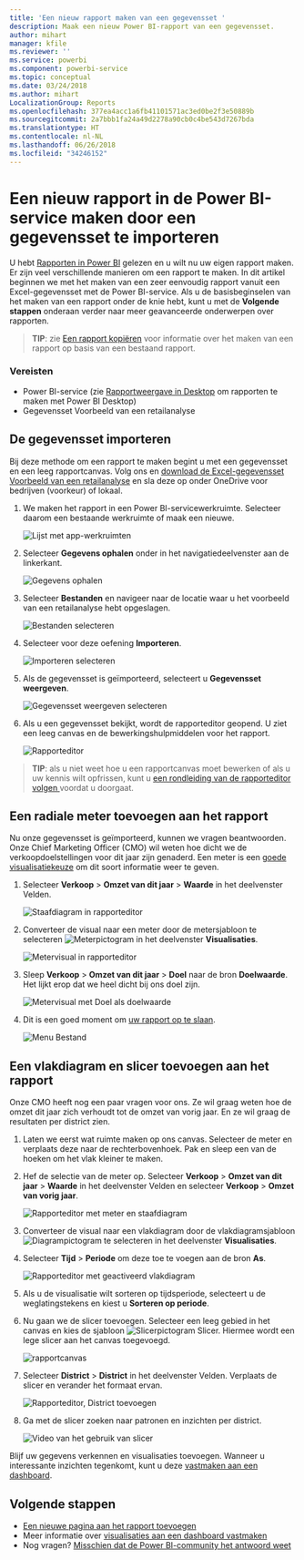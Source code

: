```yaml
---
title: 'Een nieuw rapport maken van een gegevensset '
description: Maak een nieuw Power BI-rapport van een gegevensset.
author: mihart
manager: kfile
ms.reviewer: ''
ms.service: powerbi
ms.component: powerbi-service
ms.topic: conceptual
ms.date: 03/24/2018
ms.author: mihart
LocalizationGroup: Reports
ms.openlocfilehash: 377ea4acc1a6fb41101571ac3ed0be2f3e50889b
ms.sourcegitcommit: 2a7bbb1fa24a49d2278a90cb0c4be543d7267bda
ms.translationtype: HT
ms.contentlocale: nl-NL
ms.lasthandoff: 06/26/2018
ms.locfileid: "34246152"
---
```

# <a name="create-a-new-report-in-power-bi-service-by-importing-a-dataset"></a>Een nieuw rapport in de Power BI-service maken door een gegevensset te importeren
U hebt [Rapporten in Power BI](service-reports.md) gelezen en u wilt nu uw eigen rapport maken. Er zijn veel verschillende manieren om een rapport te maken. In dit artikel beginnen we met het maken van een zeer eenvoudig rapport vanuit een Excel-gegevensset met de Power BI-service. Als u de basisbeginselen van het maken van een rapport onder de knie hebt, kunt u met de **Volgende stappen** onderaan verder naar meer geavanceerde onderwerpen over rapporten.  

> **TIP**: zie [Een rapport kopiëren](power-bi-report-copy.md) voor informatie over het maken van een rapport op basis van een bestaand rapport.
> 
### <a name="prerequisites"></a>Vereisten
- Power BI-service (zie [Rapportweergave in Desktop](desktop-report-view.md) om rapporten te maken met Power BI Desktop)  
- Gegevensset Voorbeeld van een retailanalyse

## <a name="import-the-dataset"></a>De gegevensset importeren
Bij deze methode om een rapport te maken begint u met een gegevensset en een leeg rapportcanvas. Volg ons en [download de Excel-gegevensset Voorbeeld van een retailanalyse](http://go.microsoft.com/fwlink/?LinkId=529778) en sla deze op onder OneDrive voor bedrijven (voorkeur) of lokaal.

1. We maken het rapport in een Power BI-servicewerkruimte. Selecteer daarom een bestaande werkruimte of maak een nieuwe.
   
   ![Lijst met app-werkruimten](media/service-report-create-new/power-bi-workspaces2.png)
2. Selecteer **Gegevens ophalen** onder in het navigatiedeelvenster aan de linkerkant.
   
   ![Gegevens ophalen](media/service-report-create-new/power-bi-get-data3.png)
3. Selecteer **Bestanden** en navigeer naar de locatie waar u het voorbeeld van een retailanalyse hebt opgeslagen.
   
    ![Bestanden selecteren](media/service-report-create-new/power-bi-select-files.png)
4. Selecteer voor deze oefening **Importeren**.
   
   ![Importeren selecteren](media/service-report-create-new/power-bi-import.png)
5. Als de gegevensset is geïmporteerd, selecteert u **Gegevensset weergeven**.
   
   ![Gegevensset weergeven selecteren](media/service-report-create-new/power-bi-view-dataset.png)
6. Als u een gegevensset bekijkt, wordt de rapporteditor geopend.  U ziet een leeg canvas en de bewerkingshulpmiddelen voor het rapport.
   
   ![Rapporteditor](media/service-report-create-new/power-bi-blank-report.png)

> **TIP**: als u niet weet hoe u een rapportcanvas moet bewerken of als u uw kennis wilt opfrissen, kunt u [een rondleiding van de rapporteditor volgen ](service-the-report-editor-take-a-tour.md) voordat u doorgaat.
> 
> 

## <a name="add-a-radial-gauge-to-the-report"></a>Een radiale meter toevoegen aan het rapport
Nu onze gegevensset is geïmporteerd, kunnen we vragen beantwoorden.  Onze Chief Marketing Officer (CMO) wil weten hoe dicht we de verkoopdoelstellingen voor dit jaar zijn genaderd. Een meter is een [goede visualisatiekeuze](power-bi-report-visualizations.md) om dit soort informatie weer te geven.

1. Selecteer **Verkoop** > **Omzet van dit jaar** > **Waarde** in het deelvenster Velden.
   
    ![Staafdiagram in rapporteditor](media/service-report-create-new/power-bi-report-step1.png)
2. Converteer de visual naar een meter door de metersjabloon te selecteren ![Meterpictogram](media/service-report-create-new/powerbi-gauge-icon.png) in het deelvenster **Visualisaties**.
   
    ![Metervisual in rapporteditor](media/service-report-create-new/power-bi-report-step2.png)
3. Sleep **Verkoop** > **Omzet van dit jaar** > **Doel** naar de bron **Doelwaarde**. Het lijkt erop dat we heel dicht bij ons doel zijn.
   
    ![Metervisual met Doel als doelwaarde](media/service-report-create-new/power-bi-report-step3.png)
4. Dit is een goed moment om [uw rapport op te slaan](service-report-save.md).
   
   ![Menu Bestand](media/service-report-create-new/powerbi-save.png)

## <a name="add-an-area-chart-and-slicer-to-the-report"></a>Een vlakdiagram en slicer toevoegen aan het rapport
Onze CMO heeft nog een paar vragen voor ons. Ze wil graag weten hoe de omzet dit jaar zich verhoudt tot de omzet van vorig jaar. En ze wil graag de resultaten per district zien.

1. Laten we eerst wat ruimte maken op ons canvas. Selecteer de meter en verplaats deze naar de rechterbovenhoek. Pak en sleep een van de hoeken om het vlak kleiner te maken.
2. Hef de selectie van de meter op. Selecteer **Verkoop** > **Omzet van dit jaar** > **Waarde** in het deelvenster Velden en selecteer **Verkoop**  >  **Omzet van vorig jaar**.
   
    ![Rapporteditor met meter en staafdiagram](media/service-report-create-new/power-bi-report-step4.png)
3. Converteer de visual naar een vlakdiagram door de vlakdiagramsjabloon ![Diagrampictogram](media/service-report-create-new/power-bi-areachart-icon.png) te selecteren in het deelvenster **Visualisaties**.
4. Selecteer **Tijd** > **Periode** om deze toe te voegen aan de bron **As**.
   
    ![Rapporteditor met geactiveerd vlakdiagram](media/service-report-create-new/power-bi-report-step5.png)
5. Als u de visualisatie wilt sorteren op tijdsperiode, selecteert u de weglatingstekens en kiest u **Sorteren op periode**.
6. Nu gaan we de slicer toevoegen. Selecteer een leeg gebied in het canvas en kies de sjabloon ![Slicerpictogram](media/service-report-create-new/power-bi-slicer-icon.png)    Slicer. Hiermee wordt een lege slicer aan het canvas toegevoegd.
   
    ![rapportcanvas](media/service-report-create-new/power-bi-report-step6.png)    
7. Selecteer **District** > **District** in het deelvenster Velden. Verplaats de slicer en verander het formaat ervan.
   
    ![Rapporteditor, District toevoegen](media/service-report-create-new/power-bi-report-step7.png)  
8. Ga met de slicer zoeken naar patronen en inzichten per district.
   
   ![Video van het gebruik van slicer](media/service-report-create-new/power-bi-slicer-video2.gif)  

Blijf uw gegevens verkennen en visualisaties toevoegen. Wanneer u interessante inzichten tegenkomt, kunt u deze [vastmaken aan een dashboard](service-dashboard-pin-tile-from-report.md).

## <a name="next-steps"></a>Volgende stappen
* [Een nieuwe pagina aan het rapport toevoegen](power-bi-report-add-page.md)  
* Meer informatie over [visualisaties aan een dashboard vastmaken](service-dashboard-pin-tile-from-report.md)   
* Nog vragen? [Misschien dat de Power BI-community het antwoord weet](http://community.powerbi.com/)

